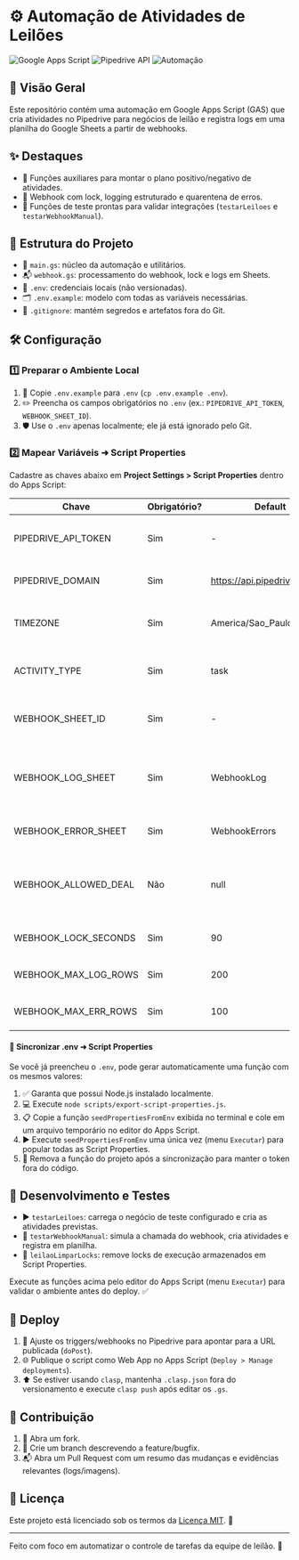 # ⚙️ Automação de Atividades de Leilões

![Google Apps Script](https://img.shields.io/badge/Google%20Apps%20Script-4285F4?logo=google&logoColor=white)
![Pipedrive API](https://img.shields.io/badge/Pipedrive%20API-00b594?logo=pipedrive&logoColor=white)
![Automação](https://img.shields.io/badge/Automação-Leilões-orange)

## 📌 Visão Geral

Este repositório contém uma automação em Google Apps Script (GAS) que cria atividades no Pipedrive para negócios de leilão e registra logs em uma planilha do Google Sheets a partir de webhooks.

## ✨ Destaques

- 🧭 Funções auxiliares para montar o plano positivo/negativo de atividades.
- 🔁 Webhook com lock, logging estruturado e quarentena de erros.
- 🧪 Funções de teste prontas para validar integrações (`testarLeiloes` e `testarWebhookManual`).

## 🧱 Estrutura do Projeto

- 📄 `main.gs`: núcleo da automação e utilitários.
- 📬 `webhook.gs`: processamento do webhook, lock e logs em Sheets.
- 🧷 `.env`: credenciais locais (não versionadas).
- 🗂️ `.env.example`: modelo com todas as variáveis necessárias.
- 🚫 `.gitignore`: mantém segredos e artefatos fora do Git.

## 🛠️ Configuração

### 1️⃣ Preparar o Ambiente Local

1. 📁 Copie `.env.example` para `.env` (`cp .env.example .env`).
2. ✏️ Preencha os campos obrigatórios no `.env` (ex.: `PIPEDRIVE_API_TOKEN`, `WEBHOOK_SHEET_ID`).
3. 🛡️ Use o `.env` apenas localmente; ele já está ignorado pelo Git.

### 2️⃣ Mapear Variáveis ➜ Script Properties

Cadastre as chaves abaixo em **Project Settings > Script Properties** dentro do Apps Script:

| Chave                | Obrigatório? | Default                      | Descrição                                            |
| -------------------- | ------------ | ---------------------------- | ---------------------------------------------------- |
| PIPEDRIVE_API_TOKEN  | Sim          | -                            | Token de acesso da API do Pipedrive.                 |
| PIPEDRIVE_DOMAIN     | Sim          | https://api.pipedrive.com/v1 | Endpoint base da API opcional.                       |
| TIMEZONE             | Sim          | America/Sao_Paulo            | Timezone usado para cálculos de data.                |
| ACTIVITY_TYPE        | Sim          | task                         | Tipo de atividade criada no Pipedrive.               |
| WEBHOOK_SHEET_ID     | Sim          | -                            | ID da planilha usada para logs.                      |
| WEBHOOK_LOG_SHEET    | Sim          | WebhookLog                   | Nome da aba onde as execuções são registradas.       |
| WEBHOOK_ERROR_SHEET  | Sim          | WebhookErrors                | Nome da aba de erros.                                |
| WEBHOOK_ALLOWED_DEAL | Não          | null                         | ID específico permitido (ou deixe vazio para todos). |
| WEBHOOK_LOCK_SECONDS | Sim          | 90                           | Tempo do lock anti-duplicidade.                      |
| WEBHOOK_MAX_LOG_ROWS | Sim          | 200                          | Limite de linhas de log.                             |
| WEBHOOK_MAX_ERR_ROWS | Sim          | 100                          | Limite de linhas de erro.                            |

#### 🔄 Sincronizar .env ➜ Script Properties

Se você já preencheu o `.env`, pode gerar automaticamente uma função com os mesmos valores:

1. ✅ Garanta que possui Node.js instalado localmente.
2. 💻 Execute `node scripts/export-script-properties.js`.
3. 📋 Copie a função `seedPropertiesFromEnv` exibida no terminal e cole em um arquivo temporário no editor do Apps Script.
4. ▶️ Execute `seedPropertiesFromEnv` uma única vez (menu `Executar`) para popular todas as Script Properties.
5. 🧹 Remova a função do projeto após a sincronização para manter o token fora do código.

## 🧪 Desenvolvimento e Testes

- ▶️ `testarLeiloes`: carrega o negócio de teste configurado e cria as atividades previstas.
- 📡 `testarWebhookManual`: simula a chamada do webhook, cria atividades e registra em planilha.
- 🧼 `leilaoLimparLocks`: remove locks de execução armazenados em Script Properties.

Execute as funções acima pelo editor do Apps Script (menu `Executar`) para validar o ambiente antes do deploy. ✅

## 🚀 Deploy

1. 🔗 Ajuste os triggers/webhooks no Pipedrive para apontar para a URL publicada (`doPost`).
2. 🌐 Publique o script como Web App no Apps Script (`Deploy > Manage deployments`).
3. ⬆️ Se estiver usando `clasp`, mantenha `.clasp.json` fora do versionamento e execute `clasp push` após editar os `.gs`.

## 🤝 Contribuição

1. 🍴 Abra um fork.
2. 🌱 Crie um branch descrevendo a feature/bugfix.
3. 📬 Abra um Pull Request com um resumo das mudanças e evidências relevantes (logs/imagens).

## 📄 Licença

Este projeto está licenciado sob os termos da [Licença MIT](LICENSE). 📝

---

Feito com foco em automatizar o controle de tarefas da equipe de leilão. 💙

